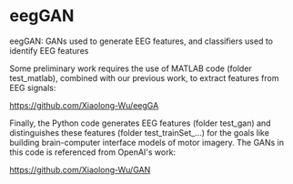 # eegGAN

eegGAN: GANs used to generate EEG features, and classifiers used to identify EEG features


Some preliminary work requires the use of MATLAB code (folder test_matlab), combined with our previous work, to extract features from EEG signals:

https://github.com/Xiaolong-Wu/eegGA


Finally, the Python code generates EEG features (folder test_gan) and distinguishes these features (folder test_trainSet_...) for the goals like building brain-computer interface models of motor imagery.
The GANs in this code is referenced from OpenAI's work:

https://github.com/Xiaolong-Wu/GAN
